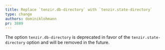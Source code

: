 ```yaml
---
title: Replace `tenzir.db-directory` with `tenzir.state-directory`
type: change
authors: dominiklohmann
pr: 3889
---
```


The option `tenzir.db-directory` is deprecated in favor of the
`tenzir.state-directory` option and will be removed in the future.
